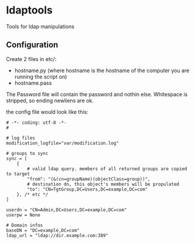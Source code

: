 # ldaptools
Tools for ldap manipulations

## Configuration
Create 2 files in etc/:
  - hostname.py (where hostname is the hostname of the computer you are running the script on)
  - hostname.pass

The Password file will contain the password and nothin else. Whitespace is stripped, so ending newliens are ok.

the config file would look like this:

    # -*- coding: utf-8 -*-
    #
    
    # log files
    modification_logfile="var/modification.log"
    
    # groups to sync
    sync = [
    	{
    		# valid ldap query. members of all returned groups are copied to target
    		"from": "(&(cn=groupName)(objectClass=group))",
    		# destination dn, this object's members will be propulated
    		"to": "CN=TgtGroup,DC=Users,DC=example,DC=com"
    	}, /* etc */
    ]
    
    userdn = "CN=Admin,DC=Users,DC=example,DC=com"
    userpw = None
    
    # Domain infos
    baseDN = "DC=example,DC=com"
    ldap_url = "ldap://dir.example.com:389"	


